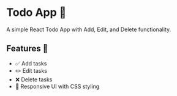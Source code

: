 # Todo App 📝

A simple React Todo App with Add, Edit, and Delete functionality.

## Features 🚀
- ✅ Add tasks
- ✏️ Edit tasks
- ❌ Delete tasks
- 🎨 Responsive UI with CSS styling


